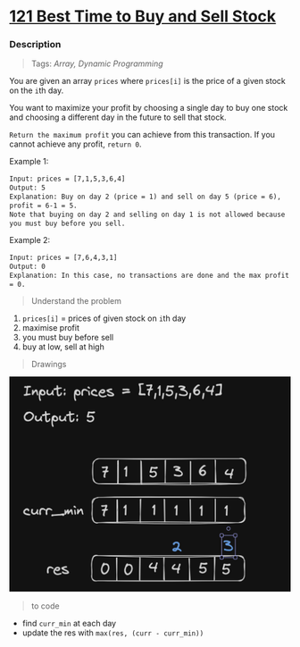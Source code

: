 # <a href="https://leetcode.com/problems/best-time-to-buy-and-sell-stock/description/?envType=study-plan-v2&envId=top-interview-150">121 Best Time to Buy and Sell Stock</a>

### Description

> Tags: *Array, Dynamic Programming*

You are given an array `prices` where `prices[i]` is the price of a given stock on the `i`th day.

You want to maximize your profit by choosing a single day to buy one stock and choosing a different day in the future to sell that stock.

`Return the maximum profit` you can achieve from this transaction. If you cannot achieve any profit, `return 0`.

 

Example 1:
```
Input: prices = [7,1,5,3,6,4]
Output: 5
Explanation: Buy on day 2 (price = 1) and sell on day 5 (price = 6), profit = 6-1 = 5.
Note that buying on day 2 and selling on day 1 is not allowed because you must buy before you sell.
```
Example 2:
```
Input: prices = [7,6,4,3,1]
Output: 0
Explanation: In this case, no transactions are done and the max profit = 0.
```

> Understand the problem

1. `prices[i]` = prices of given stock on `i`th day
1. maximise profit
1. you must buy before sell
1. buy at low, sell at high

> Drawings

<img src="assets/image.png" alt="img"/>

> to code

- find `curr_min` at each day
- update the res with `max(res, (curr - curr_min))`
